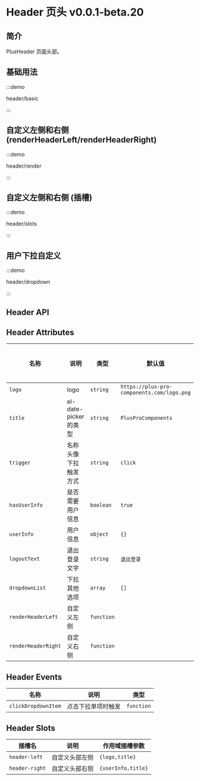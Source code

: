 # Header 页头  <el-tag>v0.0.1-beta.20</el-tag>

## 简介

PlusHeader 页面头部。

## 基础用法

:::demo

header/basic

:::

## 自定义左侧和右侧 (renderHeaderLeft/renderHeaderRight)

:::demo

header/render

:::

## 自定义左侧和右侧 (插槽)

:::demo

header/slots

:::

## 用户下拉自定义

:::demo

header/dropdown

:::

## Header API

## Header Attributes

| 名称                | 说明                  | 类型                                                                                                                          | 默认值                                     | 是否必须 |
| ------------------- | --------------------- | ----------------------------------------------------------------------------------------------------------------------------- | ------------------------------------------ | -------- |
| `logo`              | logo                  | `string`                                                                                                                      | `https://plus-pro-components.com/logo.png` | 否       |
| `title`             | el-date-picker 的类型 | `string`                                                                                                                      | `PlusProComponents`                        | 否       |
| `trigger`           | 名称头像下拉触发方式  | `string` <docs-tip content='"click"/"hover"'></docs-tip>                                                                      | `click`                                    | 否       |
| `hasUserInfo`       | 是否需要用户信息      | `boolean`                                                                                                                     | `true`                                     | 否       |
| `userInfo`          | 用户信息              | `object` <docs-tip content='{ username?: string; avatar?: string  }'></docs-tip>                                              | `{}`                                       | 否       |
| `logoutText`        | 退出登录文字          | `string`                                                                                                                      | `退出登录`                                 | 否       |
| `dropdownList`      | 下拉其他选项          | `array`<docs-tip content='{ label: string;value: string }[]'></docs-tip>                                                      | `[]`                                       | 否       |
| `renderHeaderLeft`  | 自定义左侧            | `function`<docs-tip content='(info: { logo: string;title: string}) => VNode'></docs-tip>                                      |                                            | 否       |
| `renderHeaderRight` | 自定义右侧            | `function`<docs-tip content='(info: { userinfo: { username?: string; avatar?: string  };title: string}) => VNode'></docs-tip> |                                            | 否       |

## Header Events

| 名称                | 说明               | 类型                                                      |
| ------------------- | ------------------ | --------------------------------------------------------- |
| `clickDropdownItem` | 点击下拉单项时触发 | `function` <docs-tip content='(item) => void'></docs-tip> |

## Header Slots

| 插槽名         | 说明           | 作用域插槽参数     |
| -------------- | -------------- | ------------------ |
| `header-left`  | 自定义头部左侧 | `{logo,title}`     |
| `header-right` | 自定义头部右侧 | `{userInfo,title}` |
